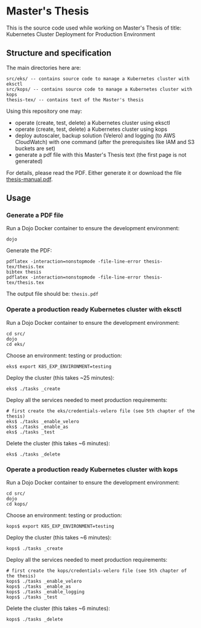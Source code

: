 # Master's Thesis

This is the source code used while working on Master's Thesis of title: Kubernetes Cluster Deployment for Production Environment

## Structure and specification

The main directories here are:
```
src/eks/ -- contains source code to manage a Kubernetes cluster with eksctl
src/kops/ -- contains source code to manage a Kubernetes cluster with kops
thesis-tex/ -- contains text of the Master's thesis
```

Using this repository one may:
* operate (create, test, delete) a Kubernetes cluster using eksctl
* operate (create, test, delete) a Kubernetes cluster using kops
* deploy autoscaler, backup solution (Velero) and logging (to AWS CloudWatch) with one command (after the prerequisites like IAM and S3 buckets are set)
* generate a pdf file with this Master's Thesis text (the first page is not generated)

For details, please read the PDF. Either generate it or download the file [thesis-manual.pdf](thesis-manual.pdf).

## Usage

### Generate a PDF file
Run a Dojo Docker container to ensure the development environment:
```
dojo
```

Generate the PDF:
```
pdflatex -interaction=nonstopmode -file-line-error thesis-tex/thesis.tex
bibtex thesis
pdflatex -interaction=nonstopmode -file-line-error thesis-tex/thesis.tex
```

The output file should be: `thesis.pdf`

### Operate a production ready Kubernetes cluster with eksctl
Run a Dojo Docker container to ensure the development environment:
```
cd src/
dojo
cd eks/
```

Choose an environment: testing or production:
```
eks$ export K8S_EXP_ENVIRONMENT=testing
```

Deploy the cluster (this takes ~25 minutes):
```
eks$ ./tasks _create
```

Deploy all the services needed to meet production requirements:
```
# first create the eks/credentials-velero file (see 5th chapter of the thesis)
eks$ ./tasks _enable_velero
eks$ ./tasks _enable_as
eks$ ./tasks _test
```

Delete the cluster (this takes ~6 minutes):
```
eks$ ./tasks _delete
```

### Operate a production ready Kubernetes cluster with kops
Run a Dojo Docker container to ensure the development environment:
```
cd src/
dojo
cd kops/
```

Choose an environment: testing or production:
```
kops$ export K8S_EXP_ENVIRONMENT=testing
```

Deploy the cluster (this takes ~6 minutes):
```
kops$ ./tasks _create
```

Deploy all the services needed to meet production requirements:
```
# first create the kops/credentials-velero file (see 5th chapter of the thesis)
kops$ ./tasks _enable_velero
kops$ ./tasks _enable_as
kops$ ./tasks _enable_logging
kops$ ./tasks _test
```

Delete the cluster (this takes ~6 minutes):
```
kops$ ./tasks _delete
```
